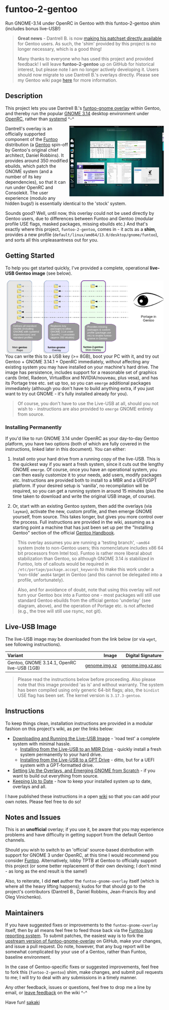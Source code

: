 # funtoo-2-gentoo

Run GNOME-3.14 under OpenRC in Gentoo with this funtoo-2-gentoo shim (includes bonus live-USB!)

> **Great news** - Dantrell B. is now [making his patchset directly available](https://github.com/dantrell/gentoo-project-gnome-without-systemd) for Gentoo users. As such, the 'shim' provided by this project is no longer necessary, which is a good thing!
>
> Many thanks to everyone who has used this project and provided feedback! I will leave **funtoo-2-gentoo** up on GitHub for historical interest, but please note I am no longer actively developing it. Users should now migrate to use Dantrell B.'s overlays directly. Please see my Gentoo wiki page [here](https://wiki.gentoo.org/wiki/GNOME/GNOME_Without_systemd) for more information.

## Description

This project lets you use Dantrell B.'s [funtoo-gnome overlay](https://github.com/funtoo/funtoo-gnome-overlay) within Gentoo, and thereby run the popular [GNOME 3.14](https://wiki.gentoo.org/wiki/GNOME#GNOME_3) desktop environment under [OpenRC](https://wiki.gentoo.org/wiki/OpenRC), rather than [systemd](https://wiki.gentoo.org/wiki/Systemd) ^-^

<img src="https://github.com/sakaki-/resources/blob/master/funtoo-2-gentoo/images/Gentoo_GNOME_3.14.1_OpenRC.jpg" alt="screenshot of GNOME 3.14.1 on Gentoo, running OpenRC" width="300px" align="right"/>

Dantrell's overlay is an officially supported component of the [Funtoo](http://www.funtoo.org) distribution (a [Gentoo](http://www.gentoo.org) spin-off by Gentoo's original chief architect, Daniel Robbins). It provides around 350 modified ebuilds, which patch the GNOME system (and a number of its key dependencies), so that it can run under OpenRC and Consolekit. The user experience (modulo any hidden bugs!) is essentially identical to the 'stock' system.

Sounds good? Well, until now, this overlay could not be used directly by Gentoo users, due to differences between Funtoo and Gentoo (modular profile USE flags, masked packages, missing ebuilds etc.) And that's exactly where this project, `funtoo-2-gentoo`, comes in - it acts as a **shim**, provides a new profile (`default/linux/amd64/13.0/desktop/gnome/funtoo`), and sorts all this unpleasantness out for you.

## Getting Started

To help you get started quickly, I've provided a complete, operational **live-USB Gentoo image** (see below).

<img src="https://github.com/sakaki-/resources/blob/master/funtoo-2-gentoo/images/overlays.png" alt="funtoo-2-gentoo and funtoo-gnome overlays on gentoo" width="500px" align="right"/>

You can write this to a USB key (>= 8GB), boot your PC with it, and try out Gentoo + GNOME 3.14.1 + OpenRC immediately, *without* affecting any existing system you may have installed on your machine's hard drive. The image has persistence, includes support for a reasonable set of graphics cards (Intel, Radeon, VirtualBox and NVIDIA/nouveau, plus vesa), and has its Portage tree etc. set up too, so you can `emerge` additional packages immediately (although you don't have to build anything extra, if you just want to try out GNOME - it's fully installed already for you).

> Of course, you don't have to use the Live-USB at all, should you not wish to - instructions are also provided to `emerge` GNOME entirely from source.

### Installing Permanently

If you'd like to run GNOME 3.14 under OpenRC as your day-to-day Gentoo platform, you have two options (both of which are fully covered in the instructions, linked later in this document). You can either:

1) Install onto your hard drive from a running copy of the live-USB. This is the quickest way if you want a fresh system, since it cuts out the lengthy GNOME `emerge`. Of course, once you have an operational system, you can then easily customize it to your needs, add users, modify packages etc. Instructions are provided both to install to a MBR and a UEFI/GPT platform. If your desired setup is 'vanilla', no recompilation will be required, so you can get a running system in around 15 minutes (plus the time taken to download and write the original USB image, of course).

2) Or, start with an existing Gentoo system, then add the overlays (via `layman`), activate the new, custom profile, and then emerge GNOME yourself, from source. This takes longer, but gives you more control over the process. Full instructions are provided in the wiki, assuming as a starting point a machine that has just been set up per the "Installing Gentoo" section of the official [Gentoo Handbook](https://wiki.gentoo.org/wiki/Handbook:AMD64).

> This overlay assumes you are running a 'testing branch', `~amd64` system (note to non-Gentoo users; this nomenclature includes x86 64 bit processors from Intel too). Funtoo is rather more liberal about stabilization than Gentoo, so although GNOME 3.14 *is* stabilized in Funtoo, lots of callouts would be required in `/etc/portage/package.accept_keywords` to make this work under a 'non-tilde' `amd64` target in Gentoo (and this cannot be delegated into a profile, unfortunately).

> Also, and for avoidance of doubt, note that using this overlay will *not* turn your Gentoo box into a Funtoo one - most packages will still use standard Gentoo ebuilds from the official gentoo 'underlay' (see diagram, above), and the operation of Portage etc. is not affected (e.g., the tree will still use rsync, not git).

## Live-USB Image

The live-USB image may be downloaded from the link below (or via `wget`, see following instructions).

Variant | Image | Digital Signature
:--- | ---: | ---:
Gentoo, GNOME 3.14.1, OpenRC live-USB (1GB) | [genome.img.xz](https://github.com/sakaki-/funtoo-2-gentoo/releases/download/0.95.0/genome.img.xz) | [genome.img.xz.asc](https://github.com/sakaki-/funtoo-2-gentoo/releases/download/0.95.0/genome.img.xz.asc)

> Please read the instructions below before proceeding. Also please note that this image provided 'as is' and without warranty. The system has been compiled using only generic 64-bit flags; also, the `bindist` USE flag has been set. The kernel version is `3.17.3-gentoo`.

## Instructions

To keep things clean, installation instructions are provided in a modular fashion on this project's wiki, as per the links below:
* [Downloading and Running the Live-USB Image](https://github.com/sakaki-/funtoo-2-gentoo/wiki/Downloading-and-Running-the-Live-USB-Image) - 'road test' a complete system with minimal hassle.
  * [Installing from the Live-USB to an MBR Drive](https://github.com/sakaki-/funtoo-2-gentoo/wiki/Installing-from-the-Live-USB-to-an-MBR-Drive) - quickly install a fresh system permanently to your hard drive.
  * [Installing from the Live-USB to a GPT Drive](https://github.com/sakaki-/funtoo-2-gentoo/wiki/Installing-from-the-Live-USB-to-a-GPT-Drive) - ditto, but for a UEFI system with a GPT-formatted drive.
* [Setting Up the Overlays, and Emerging GNOME from Scratch](https://github.com/sakaki-/funtoo-2-gentoo/wiki/Setting-Up-the-Overlays%2C-and-Emerging-GNOME-from-Scratch) - if you want to build out everything from source.
* [Keeping Up to Date](https://github.com/sakaki-/funtoo-2-gentoo/wiki/Keeping-Up-to-Date) - how to keep your installed system up to date, overlays and all.

I have published these instructions in a open [wiki](https://github.com/sakaki-/funtoo-2-gentoo/wiki) so that you can add your own notes. Please feel free to do so!

## Notes and Issues

This is an **unofficial** overlay; if you use it, be aware that you may experience problems and have difficulty in getting support from the default Gentoo channels.

Should you wish to switch to an 'official' source-based distribution with support for GNOME 3 under OpenRC, at this time I would recommend you consider [Funtoo](http://www.funtoo.org). Alternatively, lobby TPTB at Gentoo to officially support this project (or some better replacement of their own devising; I don't mind - as long as the end result is the same!)

Also, to reiterate, I did **not** author the `funtoo-gnome-overlay` itself (which is where all the heavy lifting happens); kudos for that should go to the project's contributors (Dantrell B., Daniel Robbins, Jean-Francis Roy and Oleg Vinichenko).

## Maintainers

If you have suggested fixes or improvements to the `funtoo-gnome-overlay` itself, then by all means feel free to feed those back via the [Funtoo bug reporting system](https://bugs.funtoo.org/secure/Dashboard.jspa). To submit patches, the easiest way is to fork the [upstream version of funtoo-gnome-overlay](https://github.com/funtoo/funtoo-gnome-overlay) on GitHub, make your changes, and issue a pull request. Do note, however, that any bug report will be somewhat complicated by your use of a Gentoo, rather than Funtoo, baseline environment.

In the case of Gentoo-specific fixes or suggested improvements, feel free to fork this (`funtoo-2-gentoo`) shim, make changes, and submit pull requests to me; I will try to deal with any submissions in a timely manner.

Any other feedback, issues or questions, feel free to drop me a line by email, or [leave feedback](https://github.com/sakaki-/funtoo-2-gentoo/wiki/Feedback) on the wiki ^-^

Have fun! [sakaki](mailto:sakaki@deciban.com)
